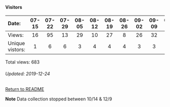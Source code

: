 #### Visitors
Date:   |         07-15   |       07-22   |       07-29   |       08-05   |       08-12   |       08-19   |       08-26   |       09-02   |       09-09  |  09-16  |  09-23  |  09-30  |  10-07  |  10-14  |  12-09  |  12-16  |  12-23
|:---   |:---:    |:---:  |:---:  |:---:  |:---:  |:---:  |:---:  |:---:  |:---:  |:---:  |:---:  |:---:  |:---:  |:---:  |:---:  |:---:  |:---:
Views:  |         16      |       95      |       13      |       29      |       10      |       27      |       8       |       26      |       32     |  3      |  20     |  7      |  120    |  81     |  50     |  13     |  133
Unique  vistors:  |       1       |       6       |       6       |       3       |       4       |       4       |       4       |       3       |      3  |      1  |      4  |      3  |      3  |      2  |      3  |      3  |      2

Total views: 683
###### Updated: 2019-12-24

[Return to README](https://github.com/BradleyA/docker-security-infrastructure/blob/master/README.md#traffic)

**Note**  Data collection stopped between 10/14 & 12/9
